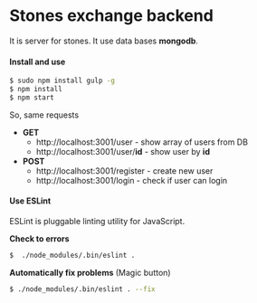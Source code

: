# Stones exchange backend

It is server for stones. It use data bases **mongodb**.

#### Install and use

```bash
$ sudo npm install gulp -g
$ npm install
$ npm start
```
So, same requests 

* **GET**
    * http://localhost:3001/user - show array of users from DB
    * http://localhost:3001/user/**id** - show user by **id**
* **POST**
    * http://localhost:3001/register - create new user
    * http://localhost:3001/login - check if user can login

#### Use ESLint

ESLint is pluggable linting utility for JavaScript.

**Check to errors**

```bash
$  ./node_modules/.bin/eslint .
```

 **Automatically fix problems** (Magic button)

 ```bash
 $ ./node_modules/.bin/eslint . --fix
 ```